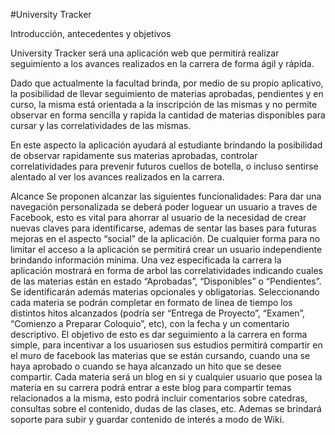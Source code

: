 #University Tracker

Introducción, antecedentes y objetivos

University Tracker será una aplicación web que permitirá realizar seguimiento a los avances realizados en la carrera de forma ágil y rápida.

Dado que actualmente la facultad brinda, por medio de su propio aplicativo, la posibilidad de llevar seguimiento de materias aprobadas, pendientes y en curso, la misma está orientada a la inscripción de las mismas y no permite observar en forma sencilla y rapida la cantidad de materias disponibles para cursar y las correlatividades de las mismas.

En este aspecto la aplicación ayudará al estudiante brindando la posibilidad de observar rapidamente sus materias aprobadas, controlar correlatividades para prevenir futuros cuellos de botella, o incluso sentirse alentado al ver los avances realizados en la carrera.

 Alcance
Se proponen alcanzar las siguientes funcionalidades:
Para dar una navegación personalizada se deberá poder loguear un usuario a traves de Facebook, esto es vital para ahorrar al usuario de la necesidad de crear nuevas claves para identificarse, ademas de sentar las bases para futuras mejoras en el aspecto “social” de la aplicación. De cualquier forma para no limitar el acceso a la aplicación se permitirá crear un usuario independiente brindando información mínima.
Una vez especificada la carrera la aplicación mostrará en forma de arbol las correlatividades indicando cuales de las materias están en estado “Aprobadas”, “Disponibles” o “Pendientes”. Se identificarán además materias opcionales y obligatorias.
Seleccionando cada materia se podrán completar en formato de linea de tiempo los distintos hitos alcanzados (podría ser “Entrega de Proyecto”, “Examen”, “Comienzo a Preparar Coloquio”, etc), con la fecha y un comentario descriptivo.
El objetivo de esto es dar seguimiento a la carrera en forma simple, para incentivar a los usuariosen sus estudios permitirá compartir en el muro de facebook las materias que se están cursando, cuando una se haya aprobado o cuando se haya alcanzado un hito que se desee compartir.
Cada materia será un blog en si y cualquier usuario que posea la materia en su carrera podrá entrar a este blog para compartir temas relacionados a la misma, esto podrá incluir comentarios sobre catedras, consultas sobre el contenido, dudas de las clases, etc. Ademas se brindará soporte para subir y guardar contenido de interés a modo de Wiki.
